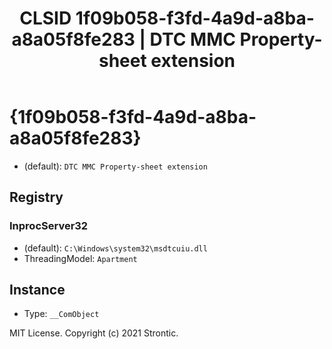 ﻿---
title: "CLSID 1f09b058-f3fd-4a9d-a8ba-a8a05f8fe283 | DTC MMC Property-sheet extension"
excerpt: What is COM-Object CLSID 1f09b058-f3fd-4a9d-a8ba-a8a05f8fe283?
---

# {1f09b058-f3fd-4a9d-a8ba-a8a05f8fe283}

* (default): `DTC MMC Property-sheet extension`

## Registry


### InprocServer32

* (default): `C:\Windows\system32\msdtcuiu.dll`
* ThreadingModel: `Apartment`

## Instance

* Type: `__ComObject`

MIT License. Copyright (c) 2021 Strontic.


